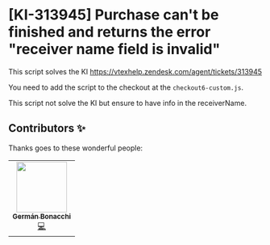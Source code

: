 # [KI-313945] Purchase can't be finished and returns the error "receiver name field is invalid"
This script solves the KI https://vtexhelp.zendesk.com/agent/tickets/313945

You need to add the script to the checkout at the `checkout6-custom.js`.

This script not solve the KI but ensure to have info in the receiverName.

## Contributors ✨

Thanks goes to these wonderful people:

<!-- ALL-CONTRIBUTORS-LIST:START - Do not remove or modify this section -->
<!-- prettier-ignore-start -->
<!-- markdownlint-disable -->
<table>
  <tr>
    <td align="center"><a href="https://github.com/germanBonacchi"><img src="https://avatars.githubusercontent.com/u/55905671?v=4" width="100px;" alt=""/><br /><sub><b>Germán Bonacchi</b></sub></a><br /><a href="https://github.com/vtex-apps/KI-313945/commits?author=germanBonacchi" title="Code">💻</a></td>
</tr>
</table>
